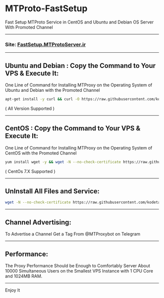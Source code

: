 # MTProto-FastSetup
Fast Setup MTProto Service in CentOS and Ubuntu and Debian OS Server With Promoted Channel
- - -
### Site: [FastSetup.MTProtoServer.ir](http://FastSetup.MTProtoServer.ir)
- - -
## Ubuntu and Debian : Copy the Command to Your VPS & Execute It:
One Line of Command for Installing MTProxy on the Operating System of Ubuntu and Debian with the Promoted Channel

```bash
apt-get install -y curl && curl -O https://raw.githubusercontent.com/kodeta/websitiy/master/MTProto-FastSetup-UD.sh && bash MTProto-FastSetup-UD.sh
```
( All Version Supported )

- - -
## CentOS : Copy the Command to Your VPS & Execute It:
One Line of Command for Installing MTProxy on the Operating System of CentOS with the Promoted Channel

```bash
yum install wget -y && wget -N --no-check-certificate https://raw.githubusercontent.com/kodeta/websitiy/master/MTProto-FastSetup-C.sh && bash MTProto-FastSetup-C.sh
```
( CentOs 7.X Supported )

- - -
## UnInstall All Files and Service:

```bash
wget -N --no-check-certificate https://raw.githubusercontent.com/kodeta/websitiy/master/UnInstall.sh && bash UnInstall.sh
```
- - -
## Channel Advertising:
To Advertise a Channel Get a Tag From @MTProxybot on Telegram
- - -
## Performance:
The Proxy Performance Should be Enough to Comfortably Server About 10000 Simultaneous Users on the Smallest VPS Instance with 1 CPU Core and 1024MB RAM.
- - -
Enjoy It
